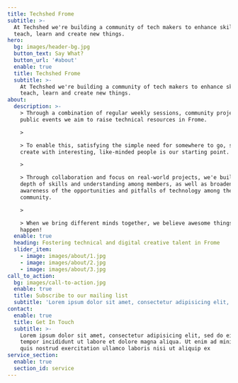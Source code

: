 ```yaml
---
title: Techshed Frome
subtitle: >-
  At Techshed we're building a community of tech makers to enhance skills,
  teach, learn and create new things.
hero:
  bg: images/header-bg.jpg
  button_text: Say What?
  button_url: '#about'
  enable: true
  title: Techshed Frome
  subtitle: >-
    At Techshed we're building a community of tech makers to enhance skills,
    teach, learn and create new things.
about:
  description: >-
    > Through a combination of regular weekly sessions, community projects and
    public events we aim to raise technical resources in Frome.

    >

    > To enable this, satisfying the simple need for somewhere to go, share and
    create with interesting, like-minded people is our starting point. 

    >

    > Through collaboration and focus on real-world projects, we'e building
    depth of skills and understanding among members, as well as broadening
    awareness of the opportunities and pitfalls of technology among the wider
    community.

    >

    > When we bring different minds together, we believe awesome things will
    happen!
  enable: true
  heading: Fostering technical and digital creative talent in Frome
  slider_item:
    - image: images/about/1.jpg
    - image: images/about/2.jpg
    - image: images/about/3.jpg
call_to_action:
  bg: images/call-to-action.jpg
  enable: true
  title: Subscribe to our mailing list
  subtitle: 'Lorem ipsum dolor sit amet, consectetur adipisicing elit, sed do eiusmod'
contact:
  enable: true
  title: Get In Touch
  subtitle: >-
    Lorem ipsum dolor sit amet, consectetur adipisicing elit, sed do eiusmod
    tempor incididunt ut labore et dolore magna aliqua. Ut enim ad minim veniam,
    quis nostrud exercitation ullamco laboris nisi ut aliquip ex
service_section:
  enable: true
  section_id: service
---
```


